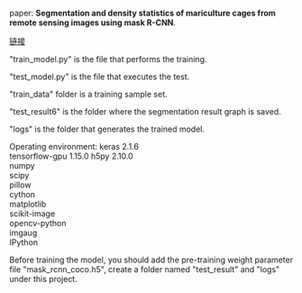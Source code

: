 
paper: **Segmentation and density statistics of mariculture cages from remote sensing images using mask R-CNN**.

[链接](https://www.researchgate.net/publication/351315048_Segmentation_and_Density_Statistics_of_Mariculture_Cages_from_Remote_Sensing_Images_Using_Mask_R-CNN)

"train_model.py" is the file that performs the training.

"test_model.py" is the file that executes the test.

"train_data" folder is a training sample set.

"test_result6" is the folder where the segmentation result graph is saved.

"logs" is the folder that generates the trained model.


Operating environment: 
keras 2.1.6   
tensorflow-gpu 1.15.0
h5py 2.10.0  
numpy  
scipy  
pillow  
cython  
matplotlib  
scikit-image  
opencv-python  
imgaug  
IPython  



Before training the model, you should add the pre-training weight parameter file "mask_rcnn_coco.h5", 
create a folder named "test_result" and "logs" under this project.
